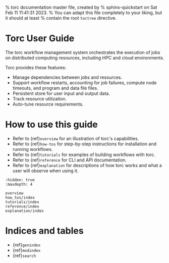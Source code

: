 % torc documentation master file, created by
% sphinx-quickstart on Sat Feb 11 11:41:31 2023.
% You can adapt this file completely to your liking, but it should at least
% contain the root `toctree` directive.

# Torc User Guide

The torc workflow management system orchestrates the execution of jobs on distributed computing
resources, including HPC and cloud environments.

Torc provides these features:

- Manage dependencies between jobs and resources.
- Support workflow restarts, accounting for job failures, compute node timeouts, and program and
  data file files.
- Persistent store for user input and output data.
- Track resource utilization.
- Auto-tune resource requirements.

# How to use this guide

- Refer to {ref}`overview` for an illustration of torc's capabilities.
- Refer to {ref}`how-tos` for step-by-step instructions for installation and running workflows.
- Refer to {ref}`tutorials` for examples of building workflows with torc.
- Refer to {ref}`reference` for CLI and API documentation.
- Refer to {ref}`explanation` for descriptions of how torc works and what a user will observe when
  using it.

```{toctree}
:hidden: true
:maxdepth: 4

overview
how_tos/index
tutorials/index
reference/index
explanation/index
```

# Indices and tables

- {ref}`genindex`
- {ref}`modindex`
- {ref}`search`
